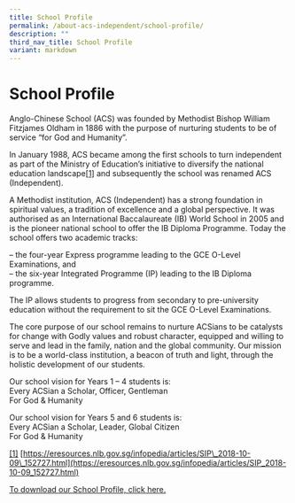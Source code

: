 ```yaml
---
title: School Profile
permalink: /about-acs-independent/school-profile/
description: ""
third_nav_title: School Profile
variant: markdown
---
```

# School Profile

Anglo-Chinese School (ACS) was founded by Methodist Bishop William Fitzjames Oldham in 1886 with the purpose of nurturing students to be of service “for God and Humanity”.

In January 1988, ACS became among the first schools to turn independent as part of the Ministry of Education’s initiative to diversify the national education landscape[\[1\]](https://www.acsindep.moe.edu.sg/about-acs-independent/school-profile/#_ftn1) and subsequently the school was renamed ACS (Independent).

A Methodist institution, ACS (Independent) has a strong foundation in spiritual values, a tradition of excellence and a global perspective. It was authorised as an International Baccalaureate (IB) World School in 2005 and is the pioneer national school to offer the IB Diploma Programme. Today the school offers two academic tracks:

– the four-year Express programme leading to the GCE O-Level Examinations, and  
– the six-year Integrated Programme (IP) leading to the IB Diploma programme.

The IP allows students to progress from secondary to pre-university education without the requirement to sit the GCE O-Level Examinations.

The core purpose of our school remains to nurture ACSians to be catalysts for change with Godly values and robust character, equipped and willing to serve and lead in the family, nation and the global community. Our mission is to be a world-class institution, a beacon of truth and light, through the holistic development of our students.

Our school vision for Years 1 – 4 students is:  
Every ACSian a Scholar, Officer, Gentleman  
For God & Humanity

Our school vision for Years 5 and 6 students is:  
Every ACSian a Scholar, Leader, Global Citizen  
For God & Humanity

[\[1\]](https://www.acsindep.moe.edu.sg/about-acs-independent/school-profile/#_ftnref1) [https://eresources.nlb.gov.sg/infopedia/articles/SIP\_2018-10-09\_152727.html](https://eresources.nlb.gov.sg/infopedia/articles/SIP_2018-10-09_152727.html)

[To download our School Profile, click here.](/files/About%20ACS(I)/School%20Profile/2023%20school%20profile%20final.pdf)


